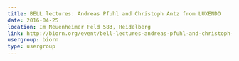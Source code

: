 ```yaml
---
title: BELL lectures: Andreas Pfuhl and Christoph Antz from LUXENDO
date: 2016-04-25
location: Im Neuenheimer Feld 583, Heidelberg
link: http://biorn.org/event/bell-lectures-andreas-pfuhl-and-christoph-antz-from-luxendo/
usergroup: biorn
type: usergroup
---
```

